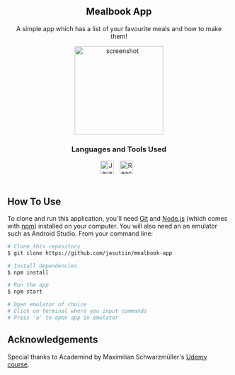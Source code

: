 <div align="center">
  <h2>Mealbook App</h2>
  <p>A simple app which has a list of your favourite meals and how to make them!</p>
</div>

<p align="center">
  <img src="https://github.com/jasutiin/mealbook-app/blob/main/assets/images/app_preview.gif" alt="screenshot" width="200">
</p>

<div align="center">
<h3>Languages and Tools Used</h3>
<a href="https://www.javascript.com/" target="blank"><img alt="Javascript" width="30px" style="padding-right:10px;" src="https://cdn.jsdelivr.net/gh/devicons/devicon/icons/javascript/javascript-original.svg" /></a>
<a href="https://react.dev/" target="blank"><img alt="React" width="30px" style="padding-right:10px;" src="https://cdn.jsdelivr.net/gh/devicons/devicon/icons/react/react-original.svg" /></a>
</div>
<br>

## How To Use

To clone and run this application, you'll need [Git](https://git-scm.com) and [Node.js](https://nodejs.org/en/download/) (which comes with [npm](http://npmjs.com)) installed on your computer. You will also need an an emulator such as Android Studio. From your command line:

```bash
# Clone this repository
$ git clone https://github.com/jasutiin/mealbook-app

# Install dependencies
$ npm install

# Run the app
$ npm start

# Open emulator of choice
# Click on terminal where you input commands
# Press 'a' to open app in emulator
```

<h2>Acknowledgements</h2>
<p>Special thanks to Academind by Maximilian Schwarzmüller's <a href="https://www.udemy.com/course/react-native-the-practical-guide/" alt="udemy link" target="blank">Udemy course</a>.</p>

